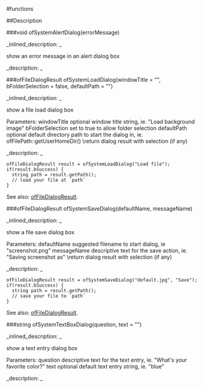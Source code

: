 #functions


<!--
_visible: True_
_advanced: False_
-->

##Description






<!----------------------------------------------------------------------------->

###void ofSystemAlertDialog(errorMessage)

<!--
_syntax: ofSystemAlertDialog(errorMessage)_
_name: ofSystemAlertDialog_
_returns: void_
_returns_description: _
_parameters: string errorMessage_
_version_started: _
_version_deprecated: _
_summary: _
_constant: False_
_static: False_
_visible: True_
_advanced: False_
-->

_inlined_description: _

show an error message in an alert dialog box





_description: _







<!----------------------------------------------------------------------------->

###ofFileDialogResult ofSystemLoadDialog(windowTitle = "", bFolderSelection = false, defaultPath = "")

<!--
_syntax: ofSystemLoadDialog(windowTitle = "", bFolderSelection = false, defaultPath = "")_
_name: ofSystemLoadDialog_
_returns: ofFileDialogResult_
_returns_description: _
_parameters: string windowTitle, bool bFolderSelection=false, string defaultPath_
_version_started: _
_version_deprecated: _
_summary: _
_constant: False_
_static: False_
_visible: True_
_advanced: False_
-->

_inlined_description: _

show a file load dialog box

Parameters:
windowTitle optional window title string, ie. "Load background image"
bFolderSelection set to true to allow folder selection
defaultPath optional default directory path to start the dialog in, ie. ofFilePath::getUserHomeDir()
\return dialog result with selection (if any)





_description: _

~~~~{.cpp}
ofFileDialogResult result = ofSystemLoadDialog("Load file");
if(result.bSuccess) {
  string path = result.getPath();
  // load your file at `path`
}
~~~~

See also: [ofFileDialogResult](ofFileDialogResult).





<!----------------------------------------------------------------------------->

###ofFileDialogResult ofSystemSaveDialog(defaultName, messageName)

<!--
_syntax: ofSystemSaveDialog(defaultName, messageName)_
_name: ofSystemSaveDialog_
_returns: ofFileDialogResult_
_returns_description: _
_parameters: string defaultName, string messageName_
_version_started: _
_version_deprecated: _
_summary: _
_constant: False_
_static: False_
_visible: True_
_advanced: False_
-->

_inlined_description: _

show a file save dialog box

Parameters:
defaultName suggested filename to start dialog, ie "screenshot.png"
messageName descriptive text for the save action, ie. "Saving screenshot as"
\return dialog result with selection (if any)





_description: _

~~~~{.cpp}
ofFileDialogResult result = ofSystemSaveDialog("default.jpg", "Save");
if(result.bSuccess) {
  string path = result.getPath();
  // save your file to `path`
}
~~~~

See also: [ofFileDialogResult](ofFileDialogResult).





<!----------------------------------------------------------------------------->

###string ofSystemTextBoxDialog(question, text = "")

<!--
_syntax: ofSystemTextBoxDialog(question, text = "")_
_name: ofSystemTextBoxDialog_
_returns: string_
_returns_description: _
_parameters: string question, string text_
_version_started: _
_version_deprecated: _
_summary: _
_constant: False_
_static: False_
_visible: True_
_advanced: False_
-->

_inlined_description: _

show a text entry dialog box

Parameters:
question descriptive text for the text entry, ie. "What's your favorite color?"
text optional default text entry string, ie. "blue"





_description: _







<!----------------------------------------------------------------------------->

